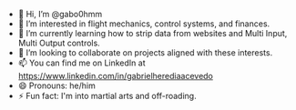 - 👋 Hi, I’m @gabo0hmm
- 👀 I’m interested in flight mechanics, control systems, and finances.
- 🌱 I’m currently learning how to strip data from websites and Multi Input, Multi Output controls.
- 💞️ I’m looking to collaborate on projects aligned with these interests.
- 📫 You can find me on LinkedIn at https://www.linkedin.com/in/gabrielherediaacevedo
- 😄 Pronouns: he/him
- ⚡ Fun fact: I'm into martial arts and off-roading.

<!---
gabo0hmm/gabo0hmm is a ✨ special ✨ repository because its `README.md` (this file) appears on your GitHub profile.
You can click the Preview link to take a look at your changes.
--->
